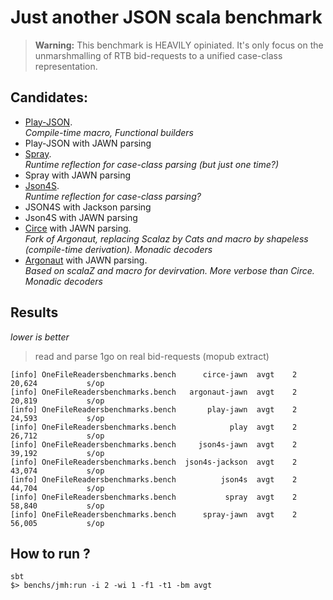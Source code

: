 # Just another JSON scala benchmark

 

> **Warning:** This benchmark is HEAVILY opiniated. It's only focus on the unmarshmalling of RTB bid-requests to a unified case-class representation.

## Candidates:

* [Play-JSON](https://github.com/studiodev/json-bidrequests-benchmark-scala/blob/master/parsers/play/src/main/scala/PlayReader.scala#L36). <br/>_Compile-time macro, Functional builders_
* Play-JSON with JAWN parsing
* [Spray](https://github.com/studiodev/json-bidrequests-benchmark-scala/blob/master/parsers/spray/src/main/scala/SprayReader.scala).<br/>_Runtime reflection for case-class parsing (but just one time?)_
* Spray with JAWN parsing
* [Json4S](https://github.com/studiodev/json-bidrequests-benchmark-scala/blob/master/parsers/json4s/src/main/scala/Json4sReader.scala).<br/>_Runtime reflection for case-class parsing?_
* JSON4S with Jackson parsing
* Json4S with JAWN parsing
* [Circe](https://github.com/studiodev/json-bidrequests-benchmark-scala/blob/master/parsers/circe/src/main/scala/CirceReader.scala) with JAWN parsing.<br/>_Fork of Argonaut, replacing Scalaz by Cats and macro by shapeless (compile-time derivation). Monadic decoders_
* [Argonaut](https://github.com/studiodev/json-bidrequests-benchmark-scala/blob/master/parsers/argonaut/src/main/scala/ArgonautReader.scala) with JAWN parsing.<br/>_Based on scalaZ and macro for devirvation. More verbose than Circe. Monadic decoders_

## Results

_lower is better_

> read and parse 1go on real bid-requests (mopub extract)

```
[info] OneFileReadersbenchmarks.bench      circe-jawn  avgt    2  20,624           s/op
[info] OneFileReadersbenchmarks.bench   argonaut-jawn  avgt    2  20,819           s/op
[info] OneFileReadersbenchmarks.bench       play-jawn  avgt    2  24,593           s/op
[info] OneFileReadersbenchmarks.bench            play  avgt    2  26,712           s/op
[info] OneFileReadersbenchmarks.bench     json4s-jawn  avgt    2  39,192           s/op
[info] OneFileReadersbenchmarks.bench  json4s-jackson  avgt    2  43,074           s/op
[info] OneFileReadersbenchmarks.bench          json4s  avgt    2  44,704           s/op
[info] OneFileReadersbenchmarks.bench           spray  avgt    2  58,840           s/op
[info] OneFileReadersbenchmarks.bench      spray-jawn  avgt    2  56,005           s/op
```

## How to run ?

```
sbt
$> benchs/jmh:run -i 2 -wi 1 -f1 -t1 -bm avgt
```

